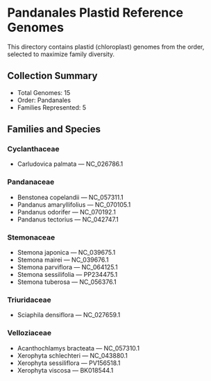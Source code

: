 # Pandanales Plastid Reference Genomes

This directory contains plastid (chloroplast) genomes from the order, selected to maximize family diversity.

## Collection Summary

- Total Genomes: 15
- Order: Pandanales
- Families Represented: 5

## Families and Species

### Cyclanthaceae
- Carludovica palmata — NC_026786.1

### Pandanaceae
- Benstonea copelandii — NC_057311.1
- Pandanus amaryllifolius — NC_070105.1
- Pandanus odorifer — NC_070192.1
- Pandanus tectorius — NC_042747.1

### Stemonaceae
- Stemona japonica — NC_039675.1
- Stemona mairei — NC_039676.1
- Stemona parviflora — NC_064125.1
- Stemona sessilifolia — PP234475.1
- Stemona tuberosa — NC_056376.1

### Triuridaceae
- Sciaphila densiflora — NC_027659.1

### Velloziaceae
- Acanthochlamys bracteata — NC_057310.1
- Xerophyta schlechteri — NC_043880.1
- Xerophyta sessiliflora — PV156518.1
- Xerophyta viscosa — BK018544.1

